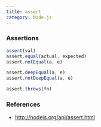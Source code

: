 ```yaml
---
title: assert
category: Node.js
---
```


### Assertions

```js
assert(val)
assert.equal(actual, expected)
assert.notEqual(a, e)
```

```js
assert.deepEqual(a, e)
assert.notDeepEqual(a, e)
```

```js
assert.throws(fn)
```

### References

- http://nodejs.org/api/assert.html
